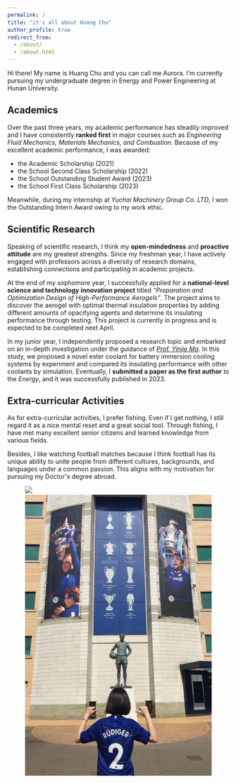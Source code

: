 ```yaml
---
permalink: /
title: "it's all about Huang Chu"
author_profile: true
redirect_from: 
  - /about/
  - /about.html
---
```



Hi there! My name is Huang Chu and you can call me Aurora. I’m currently pursuing my undergraduate degree in Energy and Power Engineering at Hunan University. 

   Academics
---
   Over the past three years, my academic performance has steadily improved and I have consistently **ranked first** in major courses such as <var>Engineering Fluid Mechanics, Materials Mechanics, and Combustion</var>. Because of my excellent academic performance, I was awarded:
   - the Academic Scholarship (2021)
   - the School Second Class Scholarship (2022)
   - the School Outstanding Student Award (2023)
   - the School First Class Scholarship (2023)

   Meanwhile, during my internship at <var>Yuchai Machinery Group Co. LTD</var>, I won the Outstanding Intern Award owing to my work ethic.

   Scientific Research
---
   Speaking of scientific research, I think my **open-mindedness** and **proactive attitude** are my greatest strengths. Since my freshman year, I have actively engaged with professors across a diversity of research domains, establishing connections and participating in academic projects. 
   
   At the end of my sophomore year, I successfully applied for a **national-level science and technology innovation project** titled <var>“Preparation and Optimization Design of High-Performance Aerogels”</var>. The project aims to discover the aerogel with optimal thermal insulation properties by adding different amounts of opacifying agents and determine its insulating performance through testing. This project is currently in progress and is expected to be completed next April. 
   
   In my junior year, I independently proposed a research topic and embarked on an in-depth investigation under the guidance of [<var>Prof. Yinjie Ma</var>](http://grjl.hnu.edu.cn/p/5BD5B9EF04D7DC1EE81FB1E3358E034B). In this study, we proposed a novel ester coolant for battery immersion cooling systems by experiment and compared its insulating performance with other coolants by simulation. Eventually, I **submitted a paper as the first author** to the <var>Energy</var>, and it was successfully published in 2023.

   Extra-curricular Activities
---
   As for extra-curricular activities, I prefer fishing. Even if I get nothing, I still regard it as a nice mental reset and a great social tool. Through fishing, I have met many excellent senior citizens and learned knowledge from various fields. 
   
  
   Besides, I like watching football matches because I think football has its unique ability to unite people from different cultures, backgrounds, and languages under a common passion. This aligns with my motivation for pursuing my Doctor's degree abroad.

<figure class="half">
    <a href="images\football.jpg"><img src="images\fishing.jpg"></a>
    <a href="images\football.jpg"><img src="images\football.jpg"></a>
</figure>
